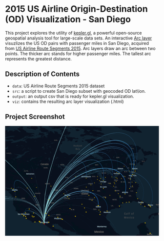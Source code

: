 # 2015 US Airline Origin-Destination (OD) Visualization - San Diego
This project explores the utility of [kepler.gl](https://kepler.gl/demo), a powerful open-source geospatial analysis tool for large-scale data sets.
An interactive [Arc layer](https://docs.kepler.gl/docs/user-guides/c-types-of-layers/b-arc) visuzlizes the US OD pairs with passenger miles in San Diego, acquired from [US Airline Route Segments 2015](https://data.world/garyhoov/us-airline-route-segments-2015). Arc layers draw an arc between two points. The thicker arc stands for higher passenger miles. The tallest arc represents the greatest distance.

## Description of Contents
* `data`: US Airline Route Segments 2015 dataset
* `src`: a script to create San Diego subset with geocoded OD lat\lon.
* `output`: an output csv that is ready for kepler.gl visualization.
* `viz`: contains the resulting arc layer visualization (.html)

## Project Screenshot
![prj_scrrenshot](viz/san_diego_viz_screenshot.png)
